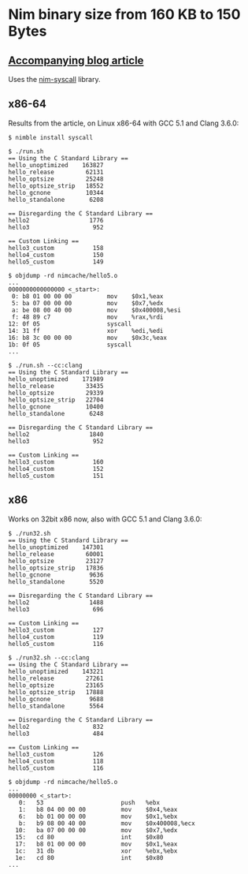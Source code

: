 # Nim binary size from 160 KB to 150 Bytes

## [Accompanying blog article](http://hookrace.net/blog/binary-size-nim/)

Uses the [nim-syscall](https://github.com/def-/nim-syscall) library.

## x86-64

Results from the article, on Linux x86-64 with GCC 5.1 and Clang 3.6.0:

    $ nimble install syscall

    $ ./run.sh
    == Using the C Standard Library ==
    hello_unoptimized    163827
    hello_release         62131
    hello_optsize         25248
    hello_optsize_strip   18552
    hello_gcnone          10344
    hello_standalone       6208

    == Disregarding the C Standard Library ==
    hello2                 1776
    hello3                  952

    == Custom Linking ==
    hello3_custom           158
    hello4_custom           150
    hello5_custom           149

    $ objdump -rd nimcache/hello5.o
    ...
    0000000000000000 <_start>:
     0: b8 01 00 00 00          mov    $0x1,%eax
     5: ba 07 00 00 00          mov    $0x7,%edx
     a: be 08 00 40 00          mov    $0x400008,%esi
     f: 48 89 c7                mov    %rax,%rdi
    12: 0f 05                   syscall 
    14: 31 ff                   xor    %edi,%edi
    16: b8 3c 00 00 00          mov    $0x3c,%eax
    1b: 0f 05                   syscall 
    ...

    $ ./run.sh --cc:clang
    == Using the C Standard Library ==
    hello_unoptimized    171989
    hello_release         33435
    hello_optsize         29339
    hello_optsize_strip   22704
    hello_gcnone          10400
    hello_standalone       6248

    == Disregarding the C Standard Library ==
    hello2                 1840
    hello3                  952

    == Custom Linking ==
    hello3_custom           160
    hello4_custom           152
    hello5_custom           151

## x86

Works on 32bit x86 now, also with GCC 5.1 and Clang 3.6.0:

    $ ./run32.sh
    == Using the C Standard Library ==
    hello_unoptimized    147301
    hello_release         60001
    hello_optsize         23127
    hello_optsize_strip   17836
    hello_gcnone           9636
    hello_standalone       5520

    == Disregarding the C Standard Library ==
    hello2                 1488
    hello3                  696

    == Custom Linking ==
    hello3_custom           127
    hello4_custom           119
    hello5_custom           116

    $ ./run32.sh --cc:clang
    == Using the C Standard Library ==
    hello_unoptimized    143221
    hello_release         27261
    hello_optsize         23165
    hello_optsize_strip   17888
    hello_gcnone           9688
    hello_standalone       5564

    == Disregarding the C Standard Library ==
    hello2                  832
    hello3                  484

    == Custom Linking ==
    hello3_custom           126
    hello4_custom           118
    hello5_custom           116

    $ objdump -rd nimcache/hello5.o
    ...
    00000000 <_start>:
       0:	53                   	push   %ebx
       1:	b8 04 00 00 00       	mov    $0x4,%eax
       6:	bb 01 00 00 00       	mov    $0x1,%ebx
       b:	b9 08 00 40 00       	mov    $0x400008,%ecx
      10:	ba 07 00 00 00       	mov    $0x7,%edx
      15:	cd 80                	int    $0x80
      17:	b8 01 00 00 00       	mov    $0x1,%eax
      1c:	31 db                	xor    %ebx,%ebx
      1e:	cd 80                	int    $0x80
    ...

